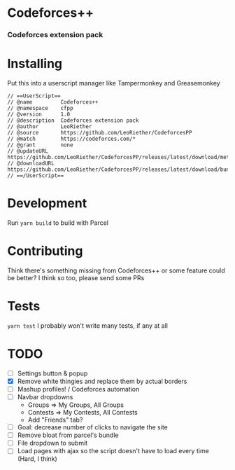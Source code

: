 # Codeforces++
### Codeforces extension pack

# Installing
Put this into a userscript manager like Tampermonkey and Greasemonkey
```
// ==UserScript==
// @name         Codeforces++
// @namespace    cfpp
// @version      1.0
// @description  Codeforces extension pack
// @author       LeoRiether
// @source       https://github.com/LeoRiether/CodeforcesPP
// @match        https://codeforces.com/*
// @grant        none
// @updateURL    https://github.com/LeoRiether/CodeforcesPP/releases/latest/download/meta.js
// @downloadURL  https://github.com/LeoRiether/CodeforcesPP/releases/latest/download/bundle.js
// ==/UserScript==
```

# Development
Run `yarn build` to build with Parcel

# Contributing
Think there's something missing from Codeforces++ or some feature could be better? I think so too, please send some PRs

# Tests
`yarn test`
I probably won't write many tests, if any at all

# TODO
+ [ ] Settings button & popup
+ [x] Remove white thingies and replace them by actual borders
+ [ ] Mashup profiles! / Codeforces automation
+ [ ] Navbar dropdowns
    + Groups => My Groups, All Groups
    + Contests => My Contests, All Contests
    + Add "Friends" tab?
+ [ ] Goal: decrease number of clicks to navigate the site
+ [ ] Remove bloat from parcel's bundle
+ [ ] File dropdown to submit
+ [ ] Load pages with ajax so the script doesn't have to load every time (Hard, I think)
